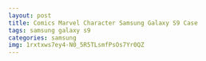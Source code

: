 ```yaml
---
layout: post
title: Comics Marvel Character Samsung Galaxy S9 Case
tags: samsung galaxy s9
categories: samsung
img: 1rxtxws7ey4-N0_5R5TLsmfPsOs7Yr0QZ
---
```

